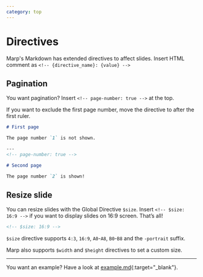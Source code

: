 ```yaml
---
category: top
---
```


<div class="col-xs-12" markdown="1">

# Directives

Marp's Markdown has extended directives to affect slides. Insert HTML comment as `<!-- {directive_name}: {value} -->`

</div>
<div class="col-xs-12 col-sm-6" markdown="1">

## Pagination

You want pagination? Insert `<!-- page-number: true -->` at the top.

If you want to exclude the first page number, move the directive to after the first ruler.

```markdown
# First page

The page number `1` is not shown.

---
<!-- page-number: true -->

# Second page

The page number `2` is shown!
```

</div>
<div class="col-xs-12 col-sm-6" markdown="1">

## Resize slide

You can resize slides with the Global Directive `$size`.
Insert `<!-- $size: 16:9 -->` if you want to display slides on 16:9 screen. That’s all!

```html
<!-- $size: 16:9 -->
```

`$size` directive supports `4:3`, `16:9`, `A0`-`A8`, `B0`-`B8` and the `-portrait` suffix.

Marp also supports `$width` and `$height` directives to set a custom size.

</div>
<div class="col-xs-12" markdown="1">

---

You want an example? Have a look at [example.md](https://raw.githubusercontent.com/yhatt/marp/master/example.md){:target="_blank"}.

</div>